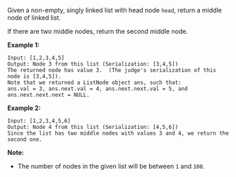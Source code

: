 Given a non-empty, singly linked list with head node `head`, return a middle
node of linked list.

If there are two middle nodes, return the second middle node.



**Example 1:**

    
    
    Input: [1,2,3,4,5]
    Output: Node 3 from this list (Serialization: [3,4,5])
    The returned node has value 3.  (The judge's serialization of this node is [3,4,5]).
    Note that we returned a ListNode object ans, such that:
    ans.val = 3, ans.next.val = 4, ans.next.next.val = 5, and ans.next.next.next = NULL.
    

**Example 2:**

    
    
    Input: [1,2,3,4,5,6]
    Output: Node 4 from this list (Serialization: [4,5,6])
    Since the list has two middle nodes with values 3 and 4, we return the second one.
    



**Note:**

  * The number of nodes in the given list will be between `1` and `100`.

